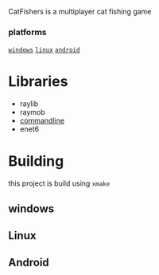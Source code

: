CatFishers is a multiplayer cat fishing game

### platforms
  [`windows`](#build-windows)
  [`linux`](#build-linux)
  [`android`](#build-android)

# Libraries
- raylib
- raymob
- [commandline](https://github.com/lionkor/commandline)
- enet6

# Building
this project is build using `xmake`

<a id="build-windows"></a>
## windows

<a id="build-linux"></a>
## Linux

<a id="build-android"></a>
## Android

